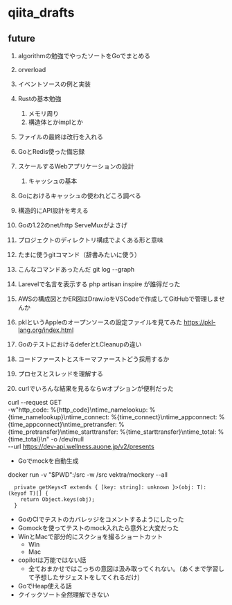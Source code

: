 # qiita_drafts

## future

1. algorithmの勉強でやったソートをGoでまとめる
1. orverload
1. イベントソースの例と実装
1. Rustの基本勉強
    1. メモリ周り
    1. 構造体とかimplとか
1. ファイルの最終は改行を入れる
1. GoとRedis使った備忘録
1. スケールするWebアプリケーションの設計
    1. キャッシュの基本
1. Goにおけるキャッシュの使われどころ調べる
1. 構造的にAPI設計を考える
1. Goの1.22のnet/http ServeMuxがよさげ
1. プロジェクトのディレクトリ構成でよくある形と意味
1. たまに使うgitコマンド（辞書みたいに使う）
1. こんなコマンドあったんだ git log --graph
1. Larevelで名言を表示する php artisan inspire が誰得だった
1. AWSの構成図とかER図はDraw.ioをVSCodeで作成してGitHubで管理しませんか
1. pklというAppleのオープンソースの設定ファイルを見てみた https://pkl-lang.org/index.html
1. Goのテストにおけるdeferとt.Cleanupの違い
1. コードファーストとスキーマファーストどう採用するか
1. プロセスとスレッドを理解する

1. curlでいろんな結果を見るならwオプションが便利だった

curl --request GET \
 -w"http_code: %{http_code}\ntime_namelookup: %{time_namelookup}\ntime_connect: %{time_connect}\ntime_appconnect: %{time_appconnect}\ntime_pretransfer: %{time_pretransfer}\ntime_starttransfer: %{time_starttransfer}\ntime_total: %{time_total}\n" -o /dev/null \
 --url https://dev-api.wellness.auone.jp/v2/presents

- Goでmockを自動生成

docker run -v "$PWD":/src -w /src vektra/mockery --all



```
  private getKeys<T extends { [key: string]: unknown }>(obj: T): (keyof T)[] {
    return Object.keys(obj);
  }
```

- GoのCIでテストのカバレッジをコメントするようにしたった
- Gomockを使ってテストのmock入れたら意外と大変だった
- WinとMacで部分的にスクショを撮るショートカット
  - Win
  - Mac
- copilotは万能ではない話
  - 全ておまかせではこっちの意図は汲み取ってくれない。（あくまで学習して予想したサジェストをしてくれるだけ）
- GoでHeap使える話
- クイックソート全然理解できない
